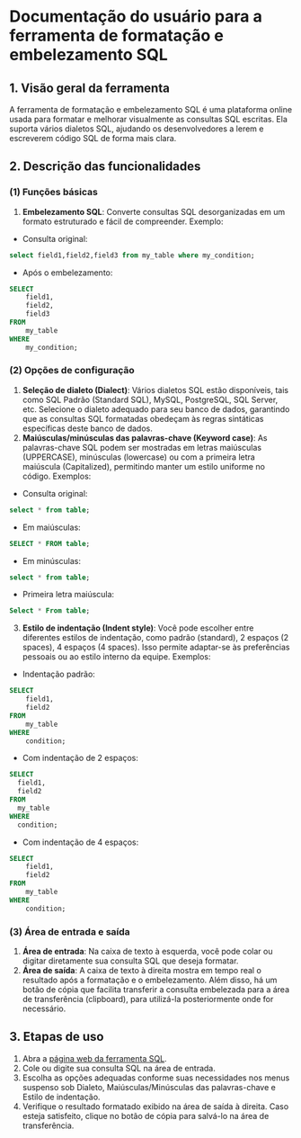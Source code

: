 # Documentação do usuário para a ferramenta de formatação e embelezamento SQL

## 1. Visão geral da ferramenta

A ferramenta de formatação e embelezamento SQL é uma plataforma online usada para formatar e melhorar visualmente as consultas SQL escritas. Ela suporta vários dialetos SQL, ajudando os desenvolvedores a lerem e escreverem código SQL de forma mais clara.

## 2. Descrição das funcionalidades

### (1) **Funções básicas**

1. **Embelezamento SQL**: Converte consultas SQL desorganizadas em um formato estruturado e fácil de compreender. Exemplo:

* Consulta original:
```sql
select field1,field2,field3 from my_table where my_condition;
```

* Após o embelezamento:
```sql
SELECT
    field1,
    field2,
    field3
FROM
    my_table
WHERE
    my_condition;
```


### (2) **Opções de configuração**

1. **Seleção de dialeto (Dialect)**: Vários dialetos SQL estão disponíveis, tais como SQL Padrão (Standard SQL), MySQL, PostgreSQL, SQL Server, etc. Selecione o dialeto adequado para seu banco de dados, garantindo que as consultas SQL formatadas obedeçam às regras sintáticas específicas deste banco de dados.
2. **Maiúsculas/minúsculas das palavras-chave (Keyword case)**: As palavras-chave SQL podem ser mostradas em letras maiúsculas (UPPERCASE), minúsculas (lowercase) ou com a primeira letra maiúscula (Capitalized), permitindo manter um estilo uniforme no código. Exemplos:

* Consulta original:
```sql
select * from table;
```

* Em maiúsculas:
```sql
SELECT * FROM table;
```

* Em minúsculas:
```sql
select * from table;
```

* Primeira letra maiúscula:
```sql
Select * From table;
```


3. **Estilo de indentação (Indent style)**: Você pode escolher entre diferentes estilos de indentação, como padrão (standard), 2 espaços (2 spaces), 4 espaços (4 spaces). Isso permite adaptar-se às preferências pessoais ou ao estilo interno da equipe. Exemplos:

* Indentação padrão:
```sql
SELECT
    field1,
    field2
FROM
    my_table
WHERE
    condition;
```

* Com indentação de 2 espaços:
```sql
SELECT
  field1,
  field2
FROM
  my_table
WHERE
  condition;
```

* Com indentação de 4 espaços:
```sql
SELECT
    field1,
    field2
FROM
    my_table
WHERE
    condition;
```


### (3) **Área de entrada e saída**

1. **Área de entrada**: Na caixa de texto à esquerda, você pode colar ou digitar diretamente sua consulta SQL que deseja formatar.
2. **Área de saída**: A caixa de texto à direita mostra em tempo real o resultado após a formatação e o embelezamento. Além disso, há um botão de cópia que facilita transferir a consulta embelezada para a área de transferência (clipboard), para utilizá-la posteriormente onde for necessário.

## 3. Etapas de uso

1. Abra a [página web da ferramenta SQL](https://atoolio.com/sql-prettify).
2. Cole ou digite sua consulta SQL na área de entrada.
3. Escolha as opções adequadas conforme suas necessidades nos menus suspenso sob Dialeto, Maiúsculas/Minúsculas das palavras-chave e Estilo de indentação.
4. Verifique o resultado formatado exibido na área de saída à direita. Caso esteja satisfeito, clique no botão de cópia para salvá-lo na área de transferência.